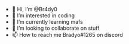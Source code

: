 - 👋 Hi, I’m @Br4dy0
- 👀 I’m interested in coding
- 🌱 I’m currently learning mafs
- 💞️ I’m looking to collaborate on stuff
- 📫 How to reach me Bradyo#1265 on discord

<!---
Br4dy0/Br4dy0 is a ✨ special ✨ repository because its `README.md` (this file) appears on your GitHub profile.
You can click the Preview link to take a look at your changes.
--->
